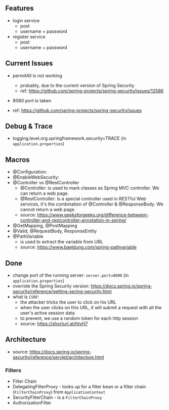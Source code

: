 ## Features

- login service
  - post
  - username + password
- register service
  - post
  - username + password

## Current Issues

- permitAll is not working
  - probably, due to the current version of Spring Security
  - ref: https://github.com/spring-projects/spring-security/issues/12586
- 8080 port is taken

- ref: https://github.com/spring-projects/spring-security/issues

## Debug & Trace
- logging.level.org.springframework.security=TRACE (in `application.properties`)

## Macros

- @Configuration: 
- @EnableWebSecurity:
- @Controller vs @RestController
  - @Controller: is used to mark classes as Spring MVC controller. We can return a web page.
  - @RestController: is a special controller used in RESTful Web services, it's the combination of @Controller & @ResponseBody. We cannot return a web page.
  - source: https://www.geeksforgeeks.org/difference-between-controller-and-restcontroller-annotation-in-spring/
- @GetMapping, @PostMapping
- @Valid, @RequestBody, ResponseEntity
- @PathVariable
  - is used to extract the variable from URL
  - source: https://www.baeldung.com/spring-pathvariable

## Done

- change port of the running server: `server.port=8090` (in `application.properties`)
- override the Spring Security version: https://docs.spring.io/spring-security/reference/getting-spring-security.html
- what is `CSRF`:
  - the attacker tricks the user to click on his URL
  - when the user clicks on this URL, it will submit a request with all the user's active session data
  - to prevent, we use a random token for each http session
  - source: https://shorturl.at/htvH7

## Architecture

- source: https://docs.spring.io/spring-security/reference/servlet/architecture.html

### Filters
- Filter Chain
- DelegatingFilterProxy - looks up for a filter bean or a filter chain (`FilterChainProxy`) from `ApplicationContext`
- SecurityFilterChain - is a `FilterChainProxy` 
- AuthorizationFilter